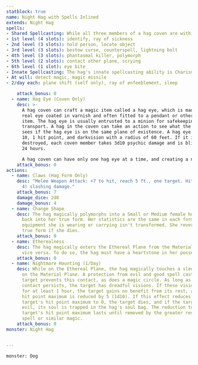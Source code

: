 ```yaml
---
statblock: true
name: Night Hag with Spells Inlined
extends: Night Hag
spells:
- Shared Spellcasting: While all three members of a hag coven are within 30 feet of one another, they can each cast the following spells from the wizard's spell list but must share the spell slots among themselves. For casting these spells, each hag is a 12th-level spellcaster that uses Intelligence as her spellcasting ability. The spell save DC is 12+the hag's Intelligence modifier, and the spell attack bonus is 4+the hag's Intelligence modifier.
- 1st level (4 slots): identify, ray of sickness
- 2nd level (3 slots): hold person, locate object
- 3rd level (3 slots): bestow curse, counterspell, lightning bolt
- 4th level (3 slots): phantasmal killer, polymorph
- 5th level (2 slots): contact other plane, scrying
- 6th level (1 slot): eye bite
- Innate Spellcasting: The hag's innate spellcasting ability is Charisma (spell save DC 14, +6 to hit with spell attacks). She can innately cast the following spells, requiring no material components:
- At will: detect magic, magic missile
- 2/day each: plane shift (self only), ray of enfeeblement, sleep

    attack_bonus: 0
  - name: Hag Eye (Coven Only)
    desc: >-
      A hag coven can craft a magic item called a hag eye, which is made from a
      real eye coated in varnish and often fitted to a pendant or other wearable
      item. The hag eye is usually entrusted to a minion for safekeeping and
      transport. A hag in the coven can take an action to see what the hag eye
      sees if the hag eye is on the same plane of existence. A hag eye has AC
      10, 1 hit point, and darkvision with a radius of 60 feet. If it is
      destroyed, each coven member takes 3d10 psychic damage and is blinded for
      24 hours.

      A hag coven can have only one hag eye at a time, and creating a new one requires all three members of the coven to perform a ritual. The ritual takes 1 hour, and the hags can't perform it while blinded. During the ritual, if the hags take any action other than performing the ritual, they must start over.
    attack_bonus: 0
actions:
  - name: Claws (Hag Form Only)
    desc: "Melee Weapon Attack: +7 to hit, reach 5 ft., one target. Hit: 13 (2d8 +
      4) slashing damage."
    attack_bonus: 7
    damage_dice: 2d8
    damage_bonus: 4
  - name: Change Shape
    desc: The hag magically polymorphs into a Small or Medium female humanoid, or
      back into her true form. Her statistics are the same in each form. Any
      equipment she is wearing or carrying isn't transformed. She reverts to her
      true form if she dies.
    attack_bonus: 0
  - name: Etherealness
    desc: The hag magically enters the Ethereal Plane from the Material Plane, or
      vice versa. To do so, the hag must have a heartstone in her possession.
    attack_bonus: 0
  - name: Nightmare Haunting (1/Day)
    desc: While on the Ethereal Plane, the hag magically touches a sleeping humanoid
      on the Material Plane. A protection from evil and good spell cast on the
      target prevents this contact, as does a magic circle. As long as the
      contact persists, the target has dreadful visions. If these visions last
      for at least 1 hour, the target gains no benefit from its rest, and its
      hit point maximum is reduced by 5 (1d10). If this effect reduces the
      target's hit point maximum to 0, the target dies, and if the target was
      evil, its soul is trapped in the hag's soul bag. The reduction to the
      target's hit point maximum lasts until removed by the greater restoration
      spell or similar magic.
    attack_bonus: 0
monster: Night Hag


---
```


```statblock
monster: Dog
```

```dataviewjs
```